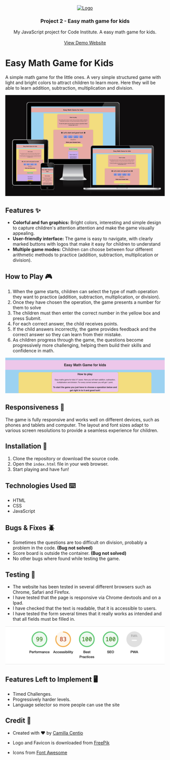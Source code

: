 <div align="center">
  <a href="https://camillacentio.github.io/math-games-for-children/index.html" target="_blank">
    <img src="(![Alt text](assets/images/fav_icon.jpg)" alt="Logo" width="250" height="100">
  </a>

  <h3 align="center">Project 2 - Easy math game for kids</h3>

  <p align="center">
    My JavaScript project for Code Institute. A easy math game for kids. 
    <br />
    <br />
    <a href="https://camillacentio.github.io/math-games-for-children/index.html">View Demo Website</a>
  </p>
</div>

# Easy Math Game for Kids 

A simple math game for the little ones. A very simple structured game with light and bright colors to attract children to learn more. Here they will be able to learn addition, subtraction, multiplication and division.

![Easy Math Game for Kids](assets/images/mockup.png)

## Features ✨
- **Colorful and  fun graphics:** Bright colors, interesting and simple design to capture children's attention
attention and make the game visually appealing.
- **User-friendly interface:** The game is easy to navigate, with clearly marked buttons with logos that make it easy for children to understand
- **Multiple game modes:** Children can choose between four different arithmetic methods to practice (addition, subtraction, multiplication or division).


## How to Play 🎮
1. When the game starts, children can select the type of math operation they want to practice (addition, subtraction, multiplication, or division).
2. Once they have chosen the operation, the game presents a number for them to solve
3. The children must then enter the correct number in the yellow box and press Submit. 
4. For each correct answer, the child receives points. 
5. If the child answers incorrectly, the game provides feedback and the correct answer so they can learn from their mistake.
6. As children progress through the game, the questions become progressively more challenging, helping them build their skills and confidence in math.

![Easy Math Game Screenshot 2](/assets/images/how-to-play.png)

## Responsiveness 📱

The game is fully responsive and works well on different devices, such as phones and tablets and computer. The layout and font sizes adapt to various screen resolutions to provide a seamless experience for children. 

## Installation 💾

1. Clone the repository or download the source code.
2. Open the `index.html` file in your web browser.
3. Start playing and have fun!

## Technologies Used ⌨️

- HTML
- CSS
- JavaScript

## Bugs & Fixes 🪲

* Sometimes the questions are too difficult on division, probably a problem in the code. **(Bug not solved)**
* Score board is outside the container. **(Bug not solved)**
* No other bugs where found while testing the game.


## Testing 📝 

* The website has been tested in several different browsers such as Chrome, Safari and Firefox.
* I have tested that the page is responsive via Chrome devtools and on a Ipad.
* I have checked that the text is readable, that it is accessible to users.
* I have tested the form several times that it really works as intended and that all fields must be filled in.

![Lighthouse score of the website](/assets/images/lighthouse-score.png)

## Features Left to Implement 🖥️

- Timed Challenges.
- Progressively harder levels.
- Language selector so more people can use the site

## Credit 💖

* Created with ❤️ by [Camilla Centio](https://github.com/camillacentio)

* Logo and Favicon is downloaded from [FreePik](https://www.freepik.com/free-vector/number-0-9-with-math-symbols_25676284.htm#query=child%20development%20numbers&position=1&from_view=search&track=ais)
* Icons from [Font Awesome](https://fontawesome.com/)
